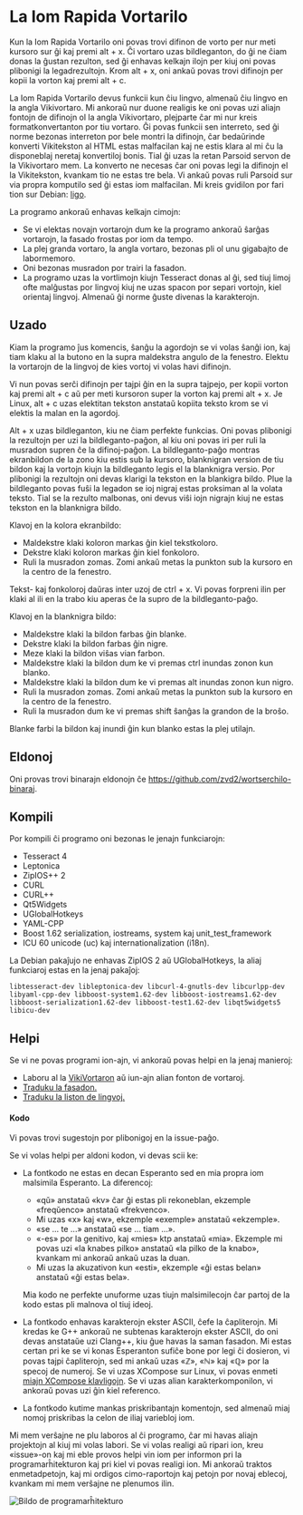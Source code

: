 # La Iom Rapida Vortarilo

Kun la Iom Rapida Vortarilo oni povas trovi difinon de vorto per nur meti kursoro sur ĝi kaj premi alt + x. Ĉi vortaro
uzas bildleganton, do ĝi ne ĉiam donas la ĝustan rezulton, sed ĝi enhavas kelkajn ilojn per kiuj oni povas
plibonigi la legadrezultojn. Krom alt + x, oni ankaŭ povas trovi difinojn per kopii la vorton kaj premi alt + c.

La Iom Rapida Vortarilo devus funkcii kun ĉiu lingvo, almenaŭ ĉiu lingvo en la angla Vikivortaro. Mi ankoraŭ nur duone
realigis ke oni povas uzi aliajn fontojn de difinojn ol la angla Vikivortaro, plejparte ĉar mi nur kreis
formatkonvertanton por tiu vortaro. Ĝi povas funkcii sen interreto, sed ĝi norme bezonas interreton por bele montri la
difinojn, ĉar bedaŭrinde konverti Vikitekston al HTML estas malfacilan kaj ne estis klara al mi ĉu la disponeblaj neretaj
konvertiloj bonis. Tial ĝi uzas la retan Parsoid servon de la Vikivortaro mem. La konverto ne necesas ĉar oni povas
legi la difinojn el la Vikitekston, kvankam tio ne estas tre bela. Vi ankaŭ povas ruli Parsoid sur via propra komputilo
sed ĝi estas iom malfacilan. Mi kreis gvidilon por fari tion sur Debian: [ligo](dok/Parsoid-sur-Debian.md).

La programo ankoraŭ enhavas kelkajn cimojn:
 - Se vi elektas novajn vortarojn dum ke la programo ankoraŭ ŝarĝas vortarojn, la fasado frostas por iom da tempo.
 - La plej granda vortaro, la angla vortaro, bezonas pli ol unu gigabajto de labormemoro.
 - Oni bezonas musradon por trairi la fasadon.
 - La programo uzas la vortlimojn kiujn Tesseract donas al ĝi, sed tiuj limoj ofte malĝustas por lingvoj kiuj ne uzas
   spacon por separi vortojn, kiel orientaj lingvoj. Almenaŭ ĝi norme ĝuste divenas la karakterojn.

## Uzado

Kiam la programo ĵus komencis, ŝanĝu la agordojn se vi volas ŝanĝi ion, kaj tiam klaku al la butono en la supra
maldekstra angulo de la fenestro. Elektu la vortarojn de la lingvoj de kies vortoj vi volas havi difinojn.

Vi nun povas serĉi difinojn per tajpi ĝin en la supra tajpejo, per kopii vorton kaj premi alt + c aŭ per meti kursoron
super la vorton kaj premi alt + x. Je Linux, alt + c uzas elektitan tekston anstataŭ kopiita teksto krom se vi elektis
la malan en la agordoj.

Alt + x uzas bildleganton, kiu ne ĉiam perfekte funkcias. Oni povas plibonigi la rezultojn per uzi la bildleganto-paĝon,
al kiu oni povas iri per ruli la musradon supren ĉe la difinoj-paĝon. La bildleganto-paĝo montras ekranbildon de la zono
kiu estis sub la kursoro, blanknigran version de tiu bildon kaj la vortojn kiujn la bildleganto legis el la
blanknigra versio. Por plibonigi la rezultojn oni devas klarigi la tekston en la blankigra bildo. Plue la bildleganto
povas fuŝi la legadon se ioj nigraj estas proksiman al la volata teksto. Tial se la rezulto malbonas, oni devus viŝi
iojn nigrajn kiuj ne estas tekston en la blanknigra bildo.

Klavoj en la kolora ekranbildo:
 - Maldekstre klaki koloron markas ĝin kiel tekstkoloro.
 - Dekstre klaki koloron markas ĝin kiel fonkoloro.
 - Ruli la musradon zomas. Zomi ankaŭ metas la punkton sub la kursoro en la centro de la fenestro.

Tekst- kaj fonkoloroj daŭras inter uzoj de ctrl + x. Vi povas forpreni ilin per klaki al ili en la trabo kiu aperas ĉe
la supro de la bildleganto-paĝo.

Klavoj en la blanknigra bildo:
 - Maldekstre klaki la bildon farbas ĝin blanke.
 - Dekstre klaki la bildon farbas ĝin nigre.
 - Meze klaki la bildon viŝas vian farbon.
 - Maldekstre klaki la bildon dum ke vi premas ctrl inundas zonon kun blanko.
 - Maldekstre klaki la bildon dum ke vi premas alt inundas zonon kun nigro.
 - Ruli la musradon zomas. Zomi ankaŭ metas la punkton sub la kursoro en la centro de la fenestro.
 - Ruli la musradon dum ke vi premas shift ŝanĝas la grandon de la broŝo.

Blanke farbi la bildon kaj inundi ĝin kun blanko estas la plej utilajn.

## Eldonoj

Oni provas trovi binarajn eldonojn ĉe <https://github.com/zvd2/wortserchilo-binaraj>.

## Kompili

Por kompili ĉi programo oni bezonas le jenajn funkciarojn:
 - Tesseract 4
 - Leptonica
 - ZipIOS++ 2
 - CURL
 - CURL++
 - Qt5Widgets
 - UGlobalHotkeys
 - YAML-CPP
 - Boost 1.62 serialization, iostreams, system kaj unit_test_framework
 - ICU 60 unicode (uc) kaj internationalization (i18n).
 
La Debian pakaĵujo ne enhavas ZipIOS 2 aŭ UGlobalHotkeys, la aliaj funkciaroj estas en la jenaj pakaĵoj:
```
libtesseract-dev libleptonica-dev libcurl-4-gnutls-dev libcurlpp-dev libyaml-cpp-dev libboost-system1.62-dev libboost-iostreams1.62-dev libboost-serialization1.62-dev libboost-test1.62-dev libqt5widgets5 libicu-dev
```

## Helpi

Se vi ne povas programi ion-ajn, vi ankoraŭ povas helpi en la jenaj manieroj:
 - Laboru al la [VikiVortaron](https://www.wiktionary.org) aŭ iun-ajn alian fonton de vortaroj.
 - [Traduku la fasadon.](docs/traduki-la-fasadon.md)
 - [Traduku la liston de lingvoj.](https://hosted.weblate.org/projects/iso-codes/iso-639-3/)

#### Kodo

Vi povas trovi sugestojn por plibonigoj en la issue-paĝo.

Se vi volas helpi per aldoni kodon, vi devas scii ke:
 - La fontkodo ne estas en decan Esperanto sed en mia propra iom malsimila Esperanto. La diferencoj:
    - «qŭ» anstataŭ «kv» ĉar ĝi estas pli rekoneblan, ekzemple «freqŭenco» anstataŭ «frekvenco».
    - Mi uzas «x» kaj «w», ekzemple «exemple» anstataŭ «ekzemple».
    - «se ... te ...» anstataŭ «se ... tiam ...».
    - «-es» por la genitivo, kaj «mies» ktp anstataŭ «mia». Ekzemple mi povas uzi «la knabes pilko»
      anstataŭ «la pilko de la knabo», kvankam mi ankoraŭ ankaŭ uzas la duan.
    - Mi uzas la akuzativon kun «esti», ekzemple «ĝi estas belan» anstataŭ «ĝi estas bela».
   
   Mia kodo ne perfekte unuforme uzas tiujn malsimilecojn ĉar partoj de la kodo estas pli malnova ol tiuj ideoj.
 - La fontkodo enhavas karakterojn ekster ASCII, ĉefe la ĉapliterojn. Mi kredas ke G++ ankoraŭ ne subtenas karakterojn
   ekster ASCII, do oni devas anstataŭe uzi Clang++, kiu ĝue havas la saman fasadon. Mi estas certan pri ke se vi konas
   Esperanton sufiĉe bone por legi ĉi dosieron, vi povas tajpi ĉapliterojn, sed mi ankaŭ uzas «ℤ», «ℕ» kaj «ℚ» por la
   specoj de numeroj. Se vi uzas XCompose sur Linux, vi povas enmeti [miajn XCompose klavligojn](./docs/XCompose). Se vi
   uzas alian karakterkomponilon, vi ankoraŭ povas uzi ĝin kiel referenco.
 - La fontkodo kutime mankas priskribantajn komentojn, sed
   almenaŭ miaj nomoj priskribas la celon de iliaj variebloj iom.

Mi mem verŝajne ne plu laboros al ĉi programo, ĉar mi havas aliajn projektojn al kiuj mi volas labori. Se vi volas
realigi aŭ ripari ion, kreu «issue»-on kaj mi eble provos helpi vin iom per informon pri la programarĥitekturon kaj pri
kiel vi povas realigi ion. Mi ankoraŭ traktos enmetadpetojn, kaj mi ordigos cimo-raportojn kaj petojn por novaj eblecoj,
kvankam mi mem verŝajne ne plenumos ilin.

![Bildo de programarĥitekturo](./docs/arĥitekturo.png)
